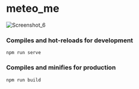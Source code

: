 # meteo_me
![Screenshot_6](https://user-images.githubusercontent.com/32862807/154542975-7523dfbe-3447-4126-94af-1451c26db9e3.png)

### Compiles and hot-reloads for development
```
npm run serve
```

### Compiles and minifies for production
```
npm run build
```
